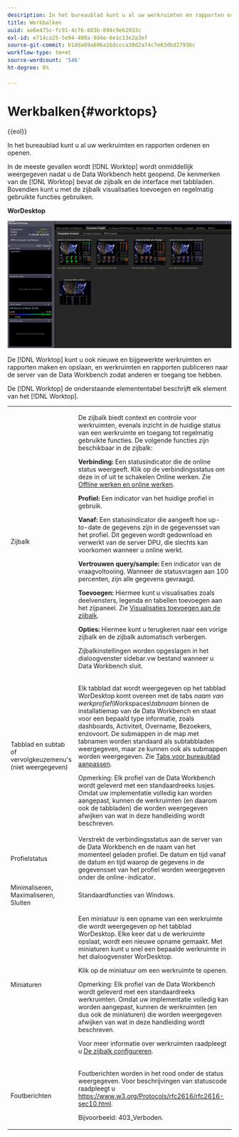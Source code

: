 ```yaml
---
description: In het bureaublad kunt u al uw werkruimten en rapporten ordenen en openen.
title: Werkbalken
uuid: ae6e475c-fc91-4c76-883b-894c9eb2933c
exl-id: e714ca25-5e94-408a-9d4e-6e1c13e2a3ef
source-git-commit: b1dda69a606a16dccca30d2a74c7e63dbd27936c
workflow-type: tm+mt
source-wordcount: '546'
ht-degree: 0%

---
```


# Werkbalken{#worktops}

{{eol}}

In het bureaublad kunt u al uw werkruimten en rapporten ordenen en openen.

In de meeste gevallen wordt [!DNL Worktop] wordt onmiddellijk weergegeven nadat u de Data Workbench hebt geopend. De kenmerken van de [!DNL Worktop] bevat de zijbalk en de interface met tabbladen. Bovendien kunt u met de zijbalk visualisaties toevoegen en regelmatig gebruikte functies gebruiken.

**WorDesktop**

![](assets/client-wktp.png)

De [!DNL Worktop] kunt u ook nieuwe en bijgewerkte werkruimten en rapporten maken en opslaan, en werkruimten en rapporten publiceren naar de server van de Data Workbench zodat anderen er toegang toe hebben.

De [!DNL Worktop] de onderstaande elemententabel beschrijft elk element van het [!DNL Worktop].

<table id="table_CB1DBB7DE8E2450A8C57601531BBD689">
 <tbody>
  <tr>
   <td colname="col1"> Zijbalk </td>
   <td colname="col2"> <p>De zijbalk biedt context en controle voor werkruimten, evenals inzicht in de huidige status van een werkruimte en toegang tot regelmatig gebruikte functies. De volgende functies zijn beschikbaar in de zijbalk: </p> <p> <b>Verbinding:</b> Een statusindicator die de online status weergeeft. Klik op de verbindingsstatus om deze in of uit te schakelen <span class="wintitle"> Online werken</span>. Zie <a href="../../home/c-get-started/c-off-on.md#concept-cef8758ede044b18b3558376c5eb9f54"> Offline werken en online werken</a>. </p> <p> <b>Profiel:</b> Een indicator van het huidige profiel in gebruik. </p> <p> <b>Vanaf: </b>Een statusindicator die aangeeft hoe up-to-date de gegevens zijn in de gegevensset van het profiel. Dit gegeven wordt gedownload en verwerkt van de server DPU, die slechts kan voorkomen wanneer u online werkt. </p> <p> <b>Vertrouwen query/sample:</b> Een indicator van de vraagvoltooiing. Wanneer de statusvragen aan 100 percenten, zijn alle gegevens gevraagd. </p> <p> <b>Toevoegen:</b> Hiermee kunt u visualisaties zoals deelvensters, legenda en tabellen toevoegen aan het zijpaneel. Zie <a href="../../home/c-get-started/c-config-sidebar.md#section-666f70a405db4f8d8eaffa567ffcac06"> Visualisaties toevoegen aan de zijbalk</a>. </p> <p> <b>Opties:</b> Hiermee kunt u terugkeren naar een vorige zijbalk en de zijbalk automatisch verbergen. </p> <p>Zijbalkinstellingen worden opgeslagen in het dialoogvenster <span class="filepath"> sidebar.vw</span> bestand wanneer u Data Workbench sluit. </p> </td>
  </tr>
  <tr>
   <td colname="col1"> <p>Tabblad en subtab of vervolgkeuzemenu's (niet weergegeven) </p> </td>
   <td colname="col2"> <p>Elk tabblad dat wordt weergegeven op het tabblad <span class="wintitle"> WorDesktop</span> komt overeen met de tabs <i>naam van werkprofiel</i>\Workspaces\<i>tabnaam</i> binnen de installatiemap van de Data Workbench en staat voor een bepaald type informatie, zoals dashboards, Activiteit, Overname, Bezoekers, enzovoort. De submappen in de map met tabnamen worden standaard als subtabbladen weergegeven, maar ze kunnen ook als submappen worden weergegeven. Zie <a href="../../home/c-get-started/c-intf-anlys-ftrs/c-cstm-wktp-tabs/c-cstm-wktp-tabs.md#concept-0f1e6061b03949199326dc6df71a52bc"> Tabs voor bureaublad aanpassen</a>. </p> <p> <p>Opmerking: Elk profiel van de Data Workbench wordt geleverd met een standaardreeks lusjes. Omdat uw implementatie volledig kan worden aangepast, kunnen de werkruimten (en daarom ook de tabbladen) die worden weergegeven afwijken van wat in deze handleiding wordt beschreven. </p> </p> </td>
  </tr>
  <tr>
   <td colname="col1"> Profielstatus </td>
   <td colname="col2"> Verstrekt de verbindingsstatus aan de server van de Data Workbench en de naam van het momenteel geladen profiel. De datum en tijd vanaf de datum en tijd waarop de gegevens in de gegevensset van het profiel worden weergegeven onder de online-indicator. </td>
  </tr>
  <tr>
   <td colname="col1"> Minimaliseren, Maximaliseren, Sluiten </td>
   <td colname="col2"> Standaardfuncties van Windows. </td>
  </tr>
  <tr>
   <td colname="col1"> Miniaturen </td>
   <td colname="col2"> <p>Een miniatuur is een opname van een werkruimte die wordt weergegeven op het tabblad <span class="wintitle"> WorDesktop</span>. Elke keer dat u de werkruimte opslaat, wordt een nieuwe opname gemaakt. Met miniaturen kunt u snel een bepaalde werkruimte in het dialoogvenster <span class="wintitle"> WorDesktop</span>. </p> <p>Klik op de miniatuur om een werkruimte te openen. </p> <p> <p>Opmerking: Elk profiel van de Data Workbench wordt geleverd met een standaardreeks werkruimten. Omdat uw implementatie volledig kan worden aangepast, kunnen de werkruimten (en dus ook de miniaturen) die worden weergegeven afwijken van wat in deze handleiding wordt beschreven. </p> </p> <p>Voor meer informatie over werkruimten raadpleegt u <a href="../../home/c-get-started/c-config-sidebar.md#concept-41db771b302e43018e5a9daa40b397e6"> De zijbalk configureren</a>. </p> </td>
  </tr>
  <tr>
   <td colname="col1"> Foutberichten </td>
   <td colname="col2"> <p>Foutberichten worden in het rood onder de status weergegeven. Voor beschrijvingen van statuscode raadpleegt u <a href="https://www.w3.org/Protocols/rfc2616/rfc2616-sec10.html" format="http" scope="external"> https://www.w3.org/Protocols/rfc2616/rfc2616-sec10.html</a>. </p> <p>Bijvoorbeeld: 403_Verboden. </p> </td>
  </tr>
 </tbody>
</table>
